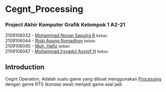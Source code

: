 
# Cegnt_Processing  
### Project Akhir Komputer Grafik Kelompok 1 A2-21  
2109106032 - [Muhammad Novan Saputra R](https://github.com/Novansr) `beban`  
2109106044 - [Riski Agung Romadhon](https://github.com/losshin) `beban`  
2109106045 - [Muh. Hafiz](https://github.com/Hafizz7) `beban`  
2109106047 - [Muhammad Irsyadul Asyrof H](https://github.com/irsyydl) `beban`  

## Introduction  
Cegnt Operation, Adalah suatu game yang dibuat menggunakan [Processing](https://processing.org) dengan genre RTS (konsep awal) menjadi game asal jadi.  

